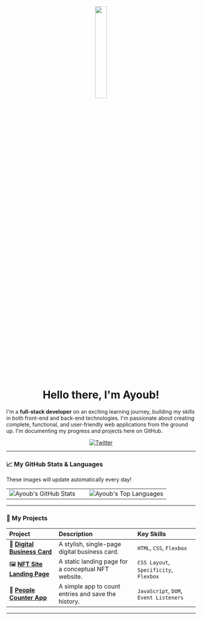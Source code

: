 <!-- 
  This is a special repository.
-->

<div align="center">
  <!-- You can find other fun gifs to use here -->
  <img src="https://media0.giphy.com/media/v1.Y2lkPTc5MGI3NjExYjF2N3l5YmJ5cmVxbWRwbWZsNHdqaGNrZnIxdHJweGFqNGE1aWFhOCZlcD12MV9pbnRlcm5hbF9naWZfYnlfaWQmY3Q9Zw/QXwtfadqo7wbfmT46H/giphy.gif" width="25%">
  <h1>Hello there, I'm Ayoub!</h1>
</div>

I'm a **full-stack developer** on an exciting learning journey, building my skills in both front-end and back-end technologies. I'm passionate about creating complete, functional, and user-friendly web applications from the ground up. I'm documenting my progress and projects here on GitHub.

<!-- Social Links - UPDATE THESE WITH YOUR REAL URLs -->
<div align="center">
  <a href="https://x.com/Littleaspass">
    <img src="https://img.shields.io/badge/Twitter-1DA1F2?style=for-the-badge&logo=twitter&logoColor=white" alt="Twitter"/>
  </a>
</div>

---

### 📈 My GitHub Stats & Languages

These images will update automatically every day!

<table>
  <tr>
    <td valign="top" width="50%">
      <!-- GitHub Stats Card -->
      <img src="https://github-readme-stats.vercel.app/api?username=Ayoubxpy&show_icons=true&theme=dracula&hide_border=true&count_private=true" alt="Ayoub's GitHub Stats"/>
    </td>
    <td valign="top" width="50%">
      <!-- Top Languages Card -->
      <img src="https://github-readme-stats.vercel.app/api/top-langs/?username=Ayoubxpy&layout=compact&theme=dracula&hide_border=true" alt="Ayoub's Top Languages"/>
    </td>
  </tr>
</table>

---

### 🚀 My Projects

| Project | Description | Key Skills |
| :--- | :--- | :--- |
| 💼 **[Digital Business Card](https://github.com/Ayoubxpy/Business-Card-Project)** | A stylish, single-page digital business card. | `HTML`, `CSS`, `Flexbox` |
| 🖼️ **[NFT Site Landing Page](https://github.com/Ayoubxpy/Nft-Site)** | A static landing page for a conceptual NFT website. | `CSS Layout`, `Specificity`, `Flexbox` |
| 🔢 **[People Counter App](https://github.com/Ayoubxpy/People-Counter-App)** | A simple app to count entries and save the history. | `JavaScript`, `DOM`, `Event Listeners` |

---
